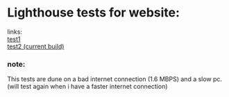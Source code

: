 # Lighthouse tests for website:  
links:  
[test1](https://htmlpreview.github.io/?https://github.com/mjarkk/alfa-info-webapp/blob/master/lighthouse/test1.html)  
[test2 (current build)](https://htmlpreview.github.io/?https://github.com/mjarkk/alfa-info-webapp/blob/master/lighthouse/test2.html)  

### note:  
This tests are dune on a bad internet connection (1.6 MBPS) and a slow pc.  
(will test again when i have a faster internet connection)  
